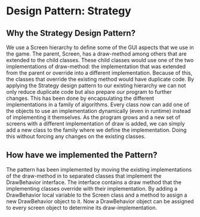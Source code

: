 # Design Pattern: Strategy

## Why the Strategy Design Pattern?

We use a Screen hierarchy to define some of the GUI aspects that we use in the game. The parent, Screen, has a draw-method among others that are extended
to the child classes. These child classes would use one of the two implementations of draw-method: the implementation that was extended from the parent or
override into a different implementation. Because of this, the classes that override the existing method would have duplicate code.
By applying the Strategy design pattern to our existing hierarchy we can not only reduce duplicate code but also prepare our program to further changes.
This has been done by encapsulating the different implementations in a family of algorithms. Every class now can add one of the objects to use an implementation
dynamically (even in runtime) instead of implementing it themselves. As the program grows and a new set of screens with a different implementation
of draw is added, we can simply add a new class to the family where we define the implementation. Doing this without forcing any changes on the existing classes.


## How have we implemented the Pattern?

The pattern has been implemented by moving the existing implementations of the draw-method in to separated classes that implement the DrawBehavior interface.
The interface contains a draw method that the implementing classes override with their implementation. By adding a DrawBehavior local variable to the Screen class and
a method to assign a new DrawBehavior object to it. Now a DrawBehavior object can be assigned to every screen object to determine its draw-implementation. 
